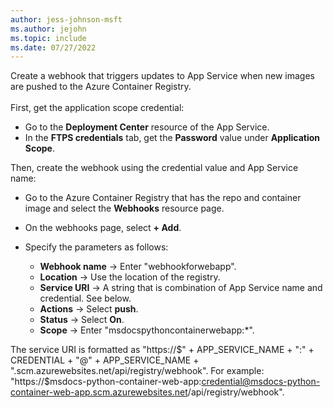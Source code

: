 ```yaml
---
author: jess-johnson-msft
ms.author: jejohn
ms.topic: include
ms.date: 07/27/2022
---
```


Create a webhook that triggers updates to App Service when new images are pushed to the Azure Container Registry.
<br><br>
First, get the application scope credential:

* Go to the **Deployment Center** resource of the App Service.
* In the **FTPS credentials** tab, get the **Password** value under **Application Scope**.

Then, create the webhook using the credential value and App Service name:

* Go to the Azure Container Registry that has the repo and container image and select the **Webhooks** resource page.
* On the webhooks page, select **+ Add**.
* Specify the parameters as follows:

   * **Webhook name** &rarr; Enter "webhookforwebapp".
   * **Location** &rarr; Use the location of the registry.
   * **Service URI** &rarr; A string that is combination of App Service name and credential. See below.
   * **Actions** &rarr; Select **push**.
   * **Status** &rarr; Select **On**.
   * **Scope** &rarr; Enter "msdocspythoncontainerwebapp:*".

The service URI is formatted as "https://$" + APP_SERVICE_NAME + ":" + CREDENTIAL + "@" + APP_SERVICE_NAME + ".scm.azurewebsites.net/api/registry/webhook". For example: "https://$msdocs-python-container-web-app:credential@msdocs-python-container-web-app.scm.azurewebsites.net/api/registry/webhook".
